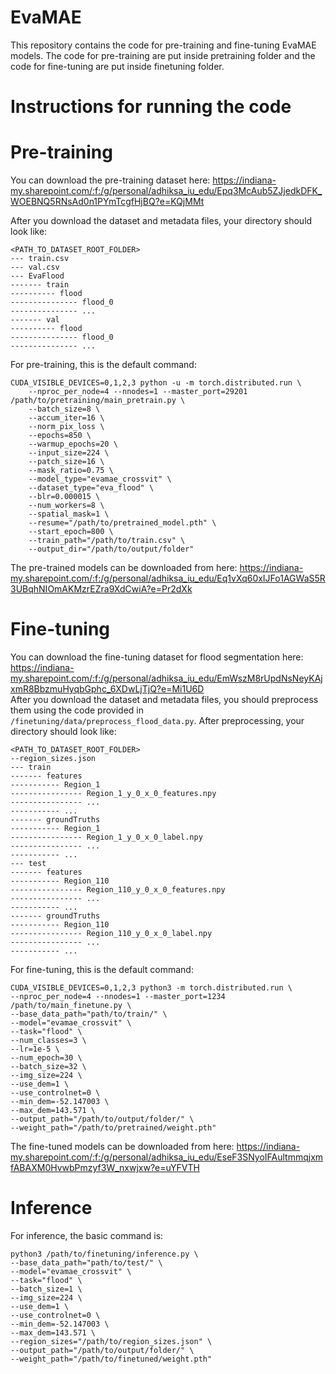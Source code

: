 # EvaMAE

This repository contains the code for pre-training and fine-tuning EvaMAE models. The code for pre-training are put inside pretraining folder and the code for fine-tuning are put inside finetuning folder.  

# Instructions for running the code  

# Pre-training  
You can download the pre-training dataset here: https://indiana-my.sharepoint.com/:f:/g/personal/adhiksa_iu_edu/Epq3McAub5ZJjedkDFK_WOEBNQ5RNsAd0n1PYmTcgfHjBQ?e=KQjMMt  

After you download the dataset and metadata files, your directory should look like:

```
<PATH_TO_DATASET_ROOT_FOLDER>  
--- train.csv  
--- val.csv  
--- EvaFlood  
------- train  
---------- flood  
--------------- flood_0    
--------------- ...  
------- val  
---------- flood    
--------------- flood_0  
--------------- ...  
```
  
For pre-training, this is the default command:  
```
CUDA_VISIBLE_DEVICES=0,1,2,3 python -u -m torch.distributed.run \  
    --nproc_per_node=4 --nnodes=1 --master_port=29201 /path/to/pretraining/main_pretrain.py \  
    --batch_size=8 \  
    --accum_iter=16 \  
    --norm_pix_loss \  
    --epochs=850 \  
    --warmup_epochs=20 \  
    --input_size=224 \  
    --patch_size=16 \  
    --mask_ratio=0.75 \  
    --model_type="evamae_crossvit" \  
    --dataset_type="eva_flood" \  
    --blr=0.000015 \  
    --num_workers=8 \  
    --spatial_mask=1 \  
    --resume="/path/to/pretrained_model.pth" \  
    --start_epoch=800 \  
    --train_path="/path/to/train.csv" \  
    --output_dir="/path/to/output/folder"   
```

The pre-trained models can be downloaded from here: https://indiana-my.sharepoint.com/:f:/g/personal/adhiksa_iu_edu/Eq1vXq60xIJFo1AGWaS5R3UBqhNIOmAKMzrEZra9XdCwiA?e=Pr2dXk  

# Fine-tuning  
You can download the fine-tuning dataset for flood segmentation here: https://indiana-my.sharepoint.com/:f:/g/personal/adhiksa_iu_edu/EmWszM8rUpdNsNeyKAjxmR8BbzmuHyqbGphc_6XDwLjTjQ?e=Mi1U6D  
After you download the dataset and metadata files, you should preprocess them using the code provided in ```/finetuning/data/preprocess_flood_data.py```. After preprocessing, your directory should look like:

```
<PATH_TO_DATASET_ROOT_FOLDER>
--region_sizes.json  
--- train  
------- features  
----------- Region_1  
---------------- Region_1_y_0_x_0_features.npy  
---------------- ...  
----------- ...  
------- groundTruths  
----------- Region_1  
---------------- Region_1_y_0_x_0_label.npy  
---------------- ...  
----------- ...  
--- test  
------- features  
----------- Region_110  
---------------- Region_110_y_0_x_0_features.npy  
---------------- ...  
----------- ...  
------- groundTruths  
----------- Region_110  
---------------- Region_110_y_0_x_0_label.npy  
---------------- ...  
----------- ...  
```
  
For fine-tuning, this is the default command:  

```
CUDA_VISIBLE_DEVICES=0,1,2,3 python3 -m torch.distributed.run \  
--nproc_per_node=4 --nnodes=1 --master_port=1234 /path/to/main_finetune.py \  
--base_data_path="path/to/train/" \  
--model="evamae_crossvit" \  
--task="flood" \  
--num_classes=3 \  
--lr=1e-5 \  
--num_epoch=30 \  
--batch_size=32 \  
--img_size=224 \  
--use_dem=1 \  
--use_controlnet=0 \  
--min_dem=-52.147003 \  
--max_dem=143.571 \  
--output_path="/path/to/output/folder/" \  
--weight_path="/path/to/pretrained/weight.pth"  
```

The fine-tuned models can be downloaded from here: https://indiana-my.sharepoint.com/:f:/g/personal/adhiksa_iu_edu/EseF3SNyoIFAultmmqjxmfABAXM0HvwbPmzyf3W_nxwjxw?e=uYFVTH  

# Inference  
For inference, the basic command is:  

```
python3 /path/to/finetuning/inference.py \  
--base_data_path="path/to/test/" \  
--model="evamae_crossvit" \  
--task="flood" \  
--batch_size=1 \  
--img_size=224 \  
--use_dem=1 \  
--use_controlnet=0 \  
--min_dem=-52.147003 \  
--max_dem=143.571 \  
--region_sizes="/path/to/region_sizes.json" \
--output_path="/path/to/output/folder/" \  
--weight_path="/path/to/finetuned/weight.pth"  
```

